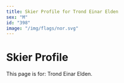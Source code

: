 ```yaml
---
title: Skier Profile for Trond Einar Elden
sex: "M"
id: "398"
image: "/img/flags/nor.svg" 
---
```


# Skier Profile

This page is for: Trond Einar Elden.
    